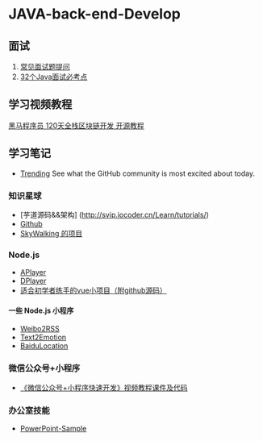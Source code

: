 # JAVA-back-end-Develop

## 面试
1. [常见面试题提问](2_常见面试题提问.md)
2. [32个Java面试必考点](https://www.bilibili.com/video/av50042169?from=search&seid=9637308981277123933)
## 学习视频教程
[黑马程序员 120天全栈区块链开发 开源教程](https://github.com/itheima1/BlockChain)
## 学习笔记
- [Trending](https://github.com/trending)  See what the GitHub community is most excited about today.

### 知识星球
- [芋道源码&&架构] (http://svip.iocoder.cn/Learn/tutorials/) 
- [Github](https://github.com/YunaiV) 
- [SkyWalking 的项目](https://github.com/apache/skywalking)
### Node.js
- [APlayer](https://github.com/MoePlayer/APlayer)
- [DPlayer](https://github.com/MoePlayer/DPlayer)
- [适合初学者练手的vue小项目（附github源码）](https://cloud.tencent.com/developer/article/1388518)
#### 一些 Node.js 小程序  

- [Weibo2RSS](https://github.com/DIYgod/Weibo2RSS)
- [Text2Emotion](https://github.com/DIYgod/Text2Emotion)
- [BaiduLocation](https://github.com/DIYgod/BaiduLocation)
### 微信公众号+小程序
- [《微信公众号+小程序快速开发》视频教程课件及代码](https://github.com/JeffreySu/WechatVideoCourse)

### 办公室技能
- [PowerPoint-Sample](https://github.com/Suparnapaul393/PowerPoint-Sample)

